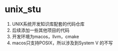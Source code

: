 # unix_stu

1. UNIX系统开发知识库配套的代码仓库
2. 后续添加一些其他项目的代码
3. 开发环境为macos，llvm，cmake
4. macos只支持POSIX，所以涉及到System V 的不写